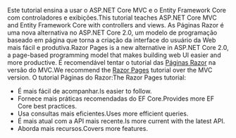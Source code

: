 <span data-ttu-id="49be2-101">Este tutorial ensina a usar o ASP.NET Core MVC e o Entity Framework Core com controladores e exibições.</span><span class="sxs-lookup"><span data-stu-id="49be2-101">This tutorial teaches ASP.NET Core MVC and Entity Framework Core with controllers and views.</span></span> <span data-ttu-id="49be2-102">As Páginas Razor é uma nova alternativa no ASP.NET Core 2.0, um modelo de programação baseado em página que torna a criação da interface do usuário da Web mais fácil e produtiva.</span><span class="sxs-lookup"><span data-stu-id="49be2-102">Razor Pages is a new alternative in ASP.NET Core 2.0, a page-based programming model that makes building web UI easier and more productive.</span></span> <span data-ttu-id="49be2-103">É recomendável tentar o tutorial das [Páginas Razor](xref:data/ef-rp/intro) na versão do MVC.</span><span class="sxs-lookup"><span data-stu-id="49be2-103">We recommend the [Razor Pages](xref:data/ef-rp/intro) tutorial over the MVC version.</span></span> <span data-ttu-id="49be2-104">O tutorial Páginas do Razor:</span><span class="sxs-lookup"><span data-stu-id="49be2-104">The Razor Pages tutorial:</span></span>

* <span data-ttu-id="49be2-105">É mais fácil de acompanhar.</span><span class="sxs-lookup"><span data-stu-id="49be2-105">Is easier to follow.</span></span>
* <span data-ttu-id="49be2-106">Fornece mais práticas recomendadas do EF Core.</span><span class="sxs-lookup"><span data-stu-id="49be2-106">Provides more EF Core best practices.</span></span>
* <span data-ttu-id="49be2-107">Usa consultas mais eficientes.</span><span class="sxs-lookup"><span data-stu-id="49be2-107">Uses more efficient queries.</span></span>
* <span data-ttu-id="49be2-108">É mais atual com a API mais recente.</span><span class="sxs-lookup"><span data-stu-id="49be2-108">Is more current with the latest API.</span></span>
* <span data-ttu-id="49be2-109">Aborda mais recursos.</span><span class="sxs-lookup"><span data-stu-id="49be2-109">Covers more features.</span></span>
